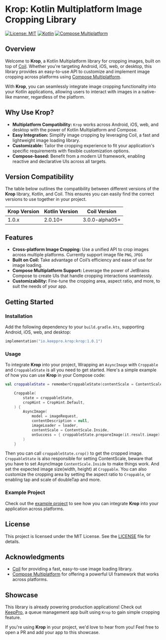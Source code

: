 
# Krop: Kotlin Multiplatform Image Cropping Library

[![License: MIT](https://img.shields.io/badge/License-MIT-yellow.svg)](https://opensource.org/licenses/MIT)
[![Kotlin](https://img.shields.io/badge/kotlin-multiplatform-blue)](https://kotlinlang.org/)
[![Compose Multiplatform](https://img.shields.io/badge/Compose-Multiplatform-green)](https://github.com/JetBrains/compose-multiplatform)

## Overview

Welcome to **Krop**, a Kotlin Multiplatform library for cropping images, built on top of [Coil](https://coil-kt.github.io/coil/). Whether you're targeting Android, iOS, web, or desktop, this library provides an easy-to-use API to customize and implement image cropping across platforms using [Compose Multiplatform](https://github.com/JetBrains/compose-multiplatform).

With **Krop**, you can seamlessly integrate image cropping functionality into your Kotlin applications, allowing users to interact with images in a native-like manner, regardless of the platform.

## Why Use Krop?

- **Multiplatform Compatibility:** `Krop` works across Android, iOS, web, and desktop with the power of Kotlin Multiplatform and Compose.
- **Easy Integration:** Simplify image cropping by leveraging Coil, a fast and lightweight image loading library.
- **Customizable:** Tailor the cropping experience to fit your application's specific requirements with flexible customization options.
- **Compose-based:** Benefit from a modern UI framework, enabling reactive and declarative UIs across all targets.

## Version Compatibility

The table below outlines the compatibility between different versions of the **Krop** library, Kotlin, and Coil. This ensures you can easily find the correct versions to use together in your project.

| **Krop Version** | **Kotlin Version** | **Coil Version**         |
|------------------|--------------------|--------------------------|
| 1.0.x            | 2.0.10+            | 3.0.0-alpha05+           |

## Features

- **Cross-platform Image Cropping:** Use a unified API to crop images across multiple platforms. Currently support image file `PNG`, `JPEG`
- **Built on Coil:** Take advantage of Coil’s efficiency and ease of use for image loading.
- **Compose Multiplatform Support:** Leverage the power of JetBrains Compose to create UIs that handle cropping interactions seamlessly.
- **Customizability:** Fine-tune the cropping area, aspect ratio, and more, to suit the needs of your app.

## Getting Started

### Installation

Add the following dependency to your `build.gradle.kts`, supporting Android, iOS, web, and desktop:

```kotlin
implementation("io.keeppro.krop:krop:1.0.1")
```

### Usage

To integrate **Krop** into your project, Wrapping an `AsyncImage` with `Croppable` and `CroppableState` is all you need to get started. Here's a simple example of how you can use **Krop** in your Compose code:

```kotlin
val croppableState = rememberCroppableState(contentScale = ContentScale.Crop)

    Croppable(
        state = croppableState,
        cropHint = CropHint.Default, 
    ) {
        AsyncImage(
            model = imageRequest,
            contentDescription = null,
            imageLoader = loader,
            contentScale = ContentScale.Inside,
            onSuccess = { croppableState.prepareImage(it.result.image) },
        )
    }
```

Then you can call `croppableState.crop()` to get the cropped image.
`CroppableState` is also responsible for setting ContentScale, beware that you have to set AsyncImage `ContentScale.Inside` to make things work. And set the expected image size(width, height) at `Croppable`. 
You can also customize the cropping area by setting the aspect ratio to `Croppable`, or enabling tap and scale of doubleTap and more.

### Example Project

Check out the [example project](https://github.com/timhuang1018/Krop/tree/main/sample-multiplatform) to see how you can integrate **Krop** into your application across platforms.

## License

This project is licensed under the MIT License. See the [LICENSE](LICENSE) file for details.

## Acknowledgments

- [Coil](https://coil-kt.github.io/coil/) for providing a fast, easy-to-use image loading library.
- [Compose Multiplatform](https://github.com/JetBrains/compose-multiplatform) for offering a powerful UI framework that works across platforms.

## Showcase

This library is already powering production applications! Check out [KeepPro](https://keeppro.io), a queue management app built using `Krop` to gain simple cropping feature.

If you're using **Krop** in your project, we'd love to hear from you! Feel free to open a PR and add your app to this showcase.
